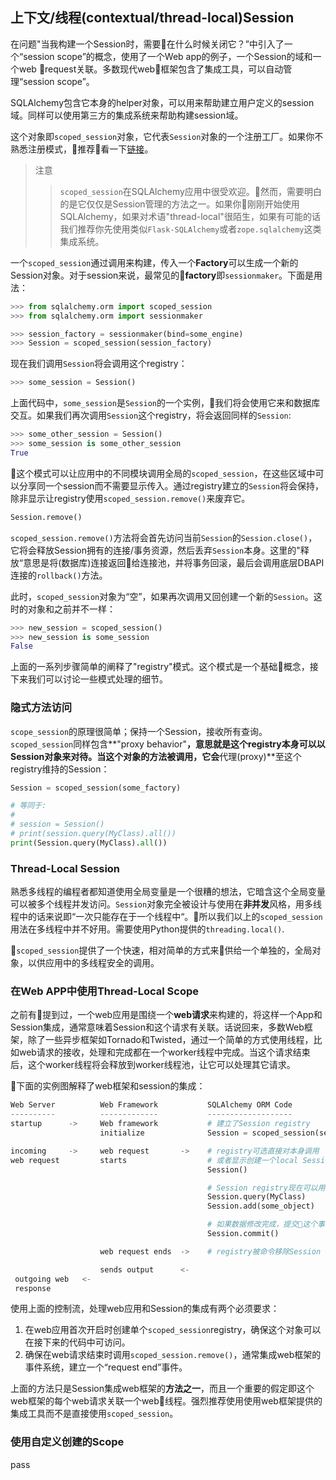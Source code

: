 ## 上下文/线程(contextual/thread-local)Session

在问题"当我构建一个Session时，需要在什么时候关闭它？”中引入了一个“session scope”的概念，使用了一个Web app的例子，一个Session的域和一个web request关联。多数现代web框架包含了集成工具，可以自动管理“session scope”。

SQLAlchemy包含它本身的helper对象，可以用来帮助建立用户定义的session域。同样可以使用第三方的集成系统来帮助构建session域。

这个对象即`scoped_session`对象，它代表`Session`对象的一个注册工厂。如果你不熟悉注册模式，推荐看一下[链接](https://martinfowler.com/eaaCatalog/registry.html)。

> 注意
>> `scoped_session`在SQLAlchemy应用中很受欢迎。然而，需要明白的是它仅仅是Session管理的方法之一。如果你刚刚开始使用SQLAlchemy，如果对术语"thread-local"很陌生，如果有可能的话我们推荐你先使用类似`Flask-SQLAlchemy`或者`zope.sqlalchemy`这类集成系统。

一个`scoped_session`通过调用来构建，传入一个**Factory**可以生成一个新的Session对象。对于session来说，最常见的**factory**即`sessionmaker`。下面是用法：

```python
>>> from sqlalchemy.orm import scoped_session
>>> from sqlalchemy.orm import sessionmaker

>>> session_factory = sessionmaker(bind=some_engine)
>>> Session = scoped_session(session_factory)
```

现在我们调用`Session`将会调用这个registry：

```python
>>> some_session = Session()
```

上面代码中，`some_session`是`Session`的一个实例，我们将会使用它来和数据库交互。如果我们再次调用`Session`这个registry，将会返回同样的`Session`:

```python
>>> some_other_session = Session()
>>> some_session is some_other_session
True
```

这个模式可以让应用中的不同模块调用全局的`scoped_session`，在这些区域中可以分享同一个session而不需要显示传入。通过registry建立的`Session`将会保持，除非显示让registry使用`scoped_session.remove()`来废弃它。

```python
Session.remove()
```

`scoped_session.remove()`方法将会首先访问当前`Session`的`Session.close()`，它将会释放Session拥有的连接/事务资源，然后丢弃`Session`本身。这里的"释放“意思是将(数据库)连接返回给连接池，并将事务回滚，最后会调用底层DBAPI连接的`rollback()`方法。

此时，`scoped_session`对象为“空”，如果再次调用又回创建一个新的`Session`。这时的对象和之前并不一样：

```python
>>> new_session = scoped_session()
>>> new_session is some_session
False
```

上面的一系列步骤简单的阐释了"registry"模式。这个模式是一个基础概念，接下来我们可以讨论一些模式处理的细节。

### 隐式方法访问

`scope_session`的原理很简单；保持一个Session，接收所有查询。`scoped_session`同样包含**"proxy behavior"**，意思就是这个registry本身可以以Session对象来对待。当这个对象的方法被调用，它会**代理(proxy)**至这个registry维持的Session：

```python
Session = scoped_session(some_factory)

# 等同于:
#
# session = Session()
# print(session.query(MyClass).all())
print(Session.query(MyClass).all())
```

### Thread-Local Session

熟悉多线程的编程者都知道使用全局变量是一个很糟的想法，它暗含这个全局变量可以被多个线程并发访问。`Session`对象完全被设计与使用在**非并发**风格，用多线程中的话来说即“一次只能存在于一个线程中“。所以我们以上的`scoped_session`用法在多线程中并不好用。需要使用Python提供的`threading.local()`.

`scoped_session`提供了一个快速，相对简单的方式来供给一个单独的，全局对象，以供应用中的多线程安全的调用。

### 在Web APP中使用Thread-Local Scope

之前有提到过，一个web应用是围绕一个**web请求**来构建的，将这样一个App和Session集成，通常意味着Session和这个请求有关联。话说回来，多数Web框架，除了一些异步框架如Tornado和Twisted，通过一个简单的方式使用线程，比如web请求的接收，处理和完成都在一个worker线程中完成。当这个请求结束后，这个worker线程将会释放到worker线程池，让它可以处理其它请求。

下面的实例图解释了web框架和session的集成：

```python
Web Server          Web Framework           SQLAlchemy ORM Code
----------          -------------           -------------------
startup      ->     Web framework           # 建立了Session registry
                    initialize              Session = scoped_session(sessionmaker())

incoming     ->     web request       ->    # registry可选直接对本身调用
web request         starts                  # 或者显示创建一个local Session
                                            Session()

                                            # Session registry现在可以用于其它地方
                                            Session.query(MyClass)
                                            Session.add(some_object)

                                            # 如果数据修改完成，提交这个事务
                                            Session.commit()

                    web request ends  ->    # registry被命令移除Session

                    sends output      <-
 outgoing web   <-
 response
```

使用上面的控制流，处理web应用和Session的集成有两个必须要求：

1. 在web应用首次开启时创建单个`scoped_session`registry，确保这个对象可以在接下来的代码中可访问。
2. 确保在web请求结束时调用`scoped_session.remove()`，通常集成web框架的事件系统，建立一个“request end”事件。

上面的方法只是Session集成web框架的**方法之一**，而且一个重要的假定即这个web框架的每个web请求关联一个web线程。强烈推荐使用使用web框架提供的集成工具而不是直接使用`scoped_session`。

### 使用自定义创建的Scope

pass